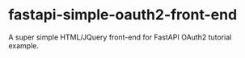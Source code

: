 # fastapi-simple-oauth2-front-end
A super simple HTML/JQuery front-end for FastAPI OAuth2 tutorial example.
